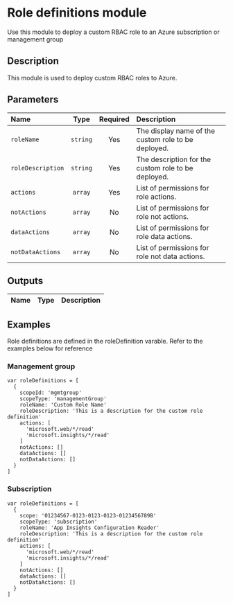 # Role definitions module

Use this module to deploy a custom RBAC role to an Azure subscription or management group

## Description

This module is used to deploy custom RBAC roles to Azure.

## Parameters

| Name              | Type     | Required | Description                                         |
| :---------------- | :------: | :------: | :-------------------------------------------------- |
| `roleName`        | `string` | Yes      | The display name of the custom role to be deployed. |
| `roleDescription` | `string` | Yes      | The description for the custom role to be deployed. |
| `actions`         | `array`  | Yes      | List of permissions for role actions.               |
| `notActions`      | `array`  | No       | List of permissions for role not actions.           |
| `dataActions`     | `array`  | No       | List of permissions for role data actions.          |
| `notDataActions`  | `array`  | No       | List of permissions for role not data actions.      |

## Outputs

| Name | Type | Description |
| :--- | :--: | :---------- |

## Examples

Role definitions are defined in the roleDefinition varable. Refer to the examples below for reference

### Management group

```
var roleDefinitions = [
  {
    scopeId: 'mgmtgroup'
    scopeType: 'managementGroup'
    roleName: 'Custom Role Name'
    roleDescription: 'This is a description for the custom role definition'
    actions: [
      'microsoft.web/*/read'
      'microsoft.insights/*/read'
    ]
    notActions: []
    dataActions: []
    notDataActions: []
  }
]
```

### Subscription

```
var roleDefinitions = [
  {
    scope: '01234567-0123-0123-0123-0123456789B'
    scopeType: 'subscription'
    roleName: 'App Insights Configuration Reader'
    roleDescription: 'This is a description for the custom role definition'
    actions: [
      'microsoft.web/*/read'
      'microsoft.insights/*/read'
    ]
    notActions: []
    dataActions: []
    notDataActions: []
  }
]
```